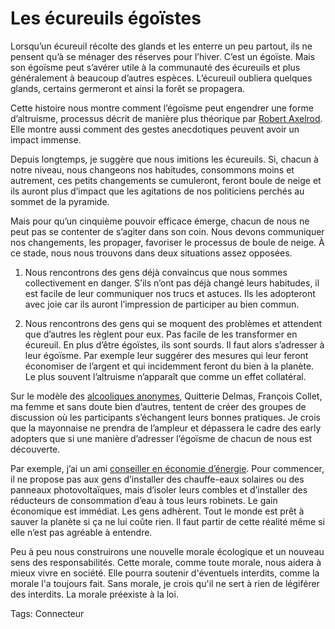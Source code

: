 # Les écureuils égoïstes

Lorsqu’un écureuil récolte des glands et les enterre un peu partout, ils ne pensent qu’à se ménager des réserves pour l’hiver. C’est un égoïste. Mais son égoïsme peut s’avérer utile à la communauté des écureuils et plus généralement à beaucoup d’autres espèces. L’écureuil oubliera quelques glands, certains germeront et ainsi la forêt se propagera.

Cette histoire nous montre comment l’égoïsme peut engendrer une forme d’altruisme, processus décrit de manière plus théorique par [Robert Axelrod](/2007/05/24/le-dilemme-du-prisonnier/). Elle montre aussi comment des gestes anecdotiques peuvent avoir un impact immense.

Depuis longtemps, je suggère que nous imitions les écureuils. Si, chacun à notre niveau, nous changeons nos habitudes, consommons moins et autrement, ces petits changements se cumuleront, feront boule de neige et ils auront plus d’impact que les agitations de nos politiciens perchés au sommet de la pyramide.

Mais pour qu’un cinquième pouvoir efficace émerge, chacun de nous ne peut pas se contenter de s’agiter dans son coin. Nous devons communiquer nos changements, les propager, favoriser le processus de boule de neige. À ce stade, nous nous trouvons dans deux situations assez opposées.

1. Nous rencontrons des gens déjà convaincus que nous sommes collectivement en danger. S’ils n’ont pas déjà changé leurs habitudes, il est facile de leur communiquer nos trucs et astuces. Ils les adopteront avec joie car ils auront l’impression de participer au bien commun.

2. Nous rencontrons des gens qui se moquent des problèmes et attendent que d’autres les règlent pour eux. Pas facile de les transformer en écureuil. En plus d’être égoïstes, ils sont sourds. Il faut alors s’adresser à leur égoïsme. Par exemple leur suggérer des mesures qui leur feront économiser de l’argent et qui incidemment feront du bien à la planète. Le plus souvent l’altruisme n’apparaît que comme un effet collatéral.

Sur le modèle des [alcooliques anonymes](/2007/09/14/trois-jours-au-vert/), Quitterie Delmas, François Collet, ma femme et sans doute bien d’autres, tentent de créer des groupes de discussion où les participants s’échangent leurs bonnes pratiques. Je crois que la mayonnaise ne prendra de l’ampleur et dépassera le cadre des early adopters que si une manière d’adresser l’égoïsme de chacun de nous est découverte.

Par exemple, j’ai un ami [conseiller en économie d’énergie](http://renovetik.com). Pour commencer, il ne propose pas aux gens d’installer des chauffe-eaux solaires ou des panneaux photovoltaïques, mais d’isoler leurs combles et d’installer des réducteurs de consommation d’eau à tous leurs robinets. Le gain économique est immédiat. Les gens adhèrent. Tout le monde est prêt à sauver la planète si ça ne lui coûte rien. Il faut partir de cette réalité même si elle n’est pas agréable à entendre.

Peu à peu nous construirons une nouvelle morale écologique et un nouveau sens des responsabilités. Cette morale, comme toute morale, nous aidera à mieux vivre en société. Elle pourra soutenir d'éventuels interdits, comme la morale l'a toujours fait. Sans morale, je crois qu'il ne sert à rien de légiférer des interdits. La morale préexiste à la loi.

Tags: Connecteur